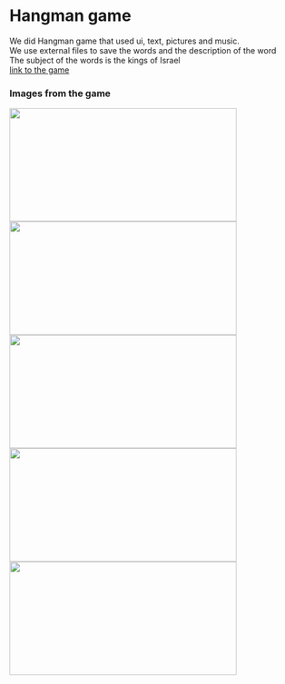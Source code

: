 <h1>Hangman game</h1>
<div>We did Hangman game that used ui, text, pictures and music.</div>
<div>We use external files to save the words and the description of the word</div>
<div>The subject of the words is the kings of Israel</div>
<a href="https://shaykeshok.itch.io/hangman" target=_blank">link to the game</a>
<h3>Images from the game</h3>
<img src="https://github.com/shaykeshok/unity-Ex3/blob/master/images/Capture1.PNG" width="400px" height="200px">
<img src="https://github.com/shaykeshok/unity-Ex3/blob/master/images/Capture2.PNG" width="400px" height="200px">
<img src="https://github.com/shaykeshok/unity-Ex3/blob/master/images/Capture3.PNG" width="400px" height="200px">
<img src="https://github.com/shaykeshok/unity-Ex3/blob/master/images/Capture4.PNG" width="400px" height="200px">
<img src="https://github.com/shaykeshok/unity-Ex3/blob/master/images/Capture.PNG" width="400px" height="200px">
